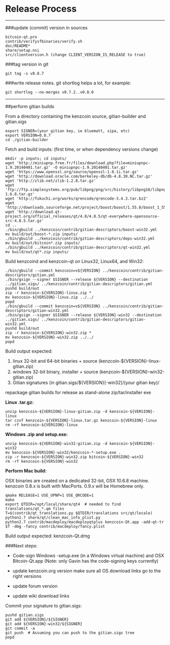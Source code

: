 Release Process
====================

* * *

###update (commit) version in sources


	bitcoin-qt.pro
	contrib/verifysfbinaries/verify.sh
	doc/README*
	share/setup.nsi
	src/clientversion.h (change CLIENT_VERSION_IS_RELEASE to true)

###tag version in git

	git tag -s v0.8.7

###write release notes. git shortlog helps a lot, for example:

	git shortlog --no-merges v0.7.2..v0.8.0

* * *

##perform gitian builds

 From a directory containing the kenzcoin source, gitian-builder and gitian.sigs
  
	export SIGNER=(your gitian key, ie bluematt, sipa, etc)
	export VERSION=0.8.7
	cd ./gitian-builder

 Fetch and build inputs: (first time, or when dependency versions change)

	mkdir -p inputs; cd inputs/
	wget 'http://miniupnp.free.fr/files/download.php?file=miniupnpc-1.9.20140401.tar.gz' -O miniupnpc-1.9.20140401.tar.gz'
	wget 'https://www.openssl.org/source/openssl-1.0.1i.tar.gz'
	wget 'http://download.oracle.com/berkeley-db/db-4.8.30.NC.tar.gz'
	wget 'http://zlib.net/zlib-1.2.8.tar.gz'
	wget 'ftp://ftp.simplesystems.org/pub/libpng/png/src/history/libpng16/libpng-1.6.8.tar.gz'
	wget 'http://fukuchi.org/works/qrencode/qrencode-3.4.3.tar.bz2'
	wget 'http://downloads.sourceforge.net/project/boost/boost/1.55.0/boost_1_55_0.tar.bz2'
	wget 'http://download.qt-project.org/official_releases/qt/4.8/4.8.5/qt-everywhere-opensource-src-4.8.5.tar.gz'
	cd ..
	./bin/gbuild ../kenzcoin/contrib/gitian-descriptors/boost-win32.yml
	mv build/out/boost-*.zip inputs/
	./bin/gbuild ../kenzcoin/contrib/gitian-descriptors/deps-win32.yml
	mv build/out/bitcoin*.zip inputs/
	./bin/gbuild ../kenzcoin/contrib/gitian-descriptors/qt-win32.yml
	mv build/out/qt*.zip inputs/

 Build kenzcoind and kenzcoin-qt on Linux32, Linux64, and Win32:
  
	./bin/gbuild --commit kenzcoin=v${VERSION} ../kenzcoin/contrib/gitian-descriptors/gitian.yml
	./bin/gsign --signer $SIGNER --release ${VERSION} --destination ../gitian.sigs/ ../kenzcoin/contrib/gitian-descriptors/gitian.yml
	pushd build/out
	zip -r kenzcoin-${VERSION}-linux.zip *
	mv kenzcoin-${VERSION}-linux.zip ../../
	popd
	./bin/gbuild --commit kenzcoin=v${VERSION} ../kenzcoin/contrib/gitian-descriptors/gitian-win32.yml
	./bin/gsign --signer $SIGNER --release ${VERSION}-win32 --destination ../gitian.sigs/ ../kenzcoin/contrib/gitian-descriptors/gitian-win32.yml
	pushd build/out
	zip -r kenzcoin-${VERSION}-win32.zip *
	mv kenzcoin-${VERSION}-win32.zip ../../
	popd

  Build output expected:

  1. linux 32-bit and 64-bit binaries + source (kenzcoin-${VERSION}-linux-gitian.zip)
  2. windows 32-bit binary, installer + source (kenzcoin-${VERSION}-win32-gitian.zip)
  3. Gitian signatures (in gitian.sigs/${VERSION}[-win32]/(your gitian key)/

repackage gitian builds for release as stand-alone zip/tar/installer exe

**Linux .tar.gz:**

	unzip kenzcoin-${VERSION}-linux-gitian.zip -d kenzcoin-${VERSION}-linux
	tar czvf kenzcoin-${VERSION}-linux.tar.gz kenzcoin-${VERSION}-linux
	rm -rf kenzcoin-${VERSION}-linux

**Windows .zip and setup.exe:**

	unzip kenzcoin-${VERSION}-win32-gitian.zip -d kenzcoin-${VERSION}-win32
	mv kenzcoin-${VERSION}-win32/kenzcoin-*-setup.exe .
	zip -r kenzcoin-${VERSION}-win32.zip bitcoin-${VERSION}-win32
	rm -rf kenzcoin-${VERSION}-win32

**Perform Mac build:**

  OSX binaries are created on a dedicated 32-bit, OSX 10.6.8 machine.
  kenzcoin 0.8.x is built with MacPorts.  0.9.x will be Homebrew only.

	qmake RELEASE=1 USE_UPNP=1 USE_QRCODE=1
	make
	export QTDIR=/opt/local/share/qt4  # needed to find translations/qt_*.qm files
	T=$(contrib/qt_translations.py $QTDIR/translations src/qt/locale)
	python2.7 share/qt/clean_mac_info_plist.py
	python2.7 contrib/macdeploy/macdeployqtplus kenzcoin-Qt.app -add-qt-tr $T -dmg -fancy contrib/macdeploy/fancy.plist

 Build output expected: kenzcoin-Qt.dmg

###Next steps:

* Code-sign Windows -setup.exe (in a Windows virtual machine) and
  OSX Bitcoin-Qt.app (Note: only Gavin has the code-signing keys currently)

* update kenzcoin.org version
  make sure all OS download links go to the right versions

* update forum version

* update wiki download links

Commit your signature to gitian.sigs:

	pushd gitian.sigs
	git add ${VERSION}/${SIGNER}
	git add ${VERSION}-win32/${SIGNER}
	git commit -a
	git push  # Assuming you can push to the gitian.sigs tree
	popd


